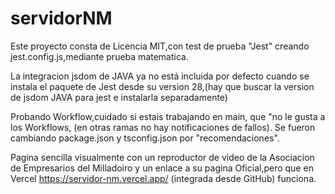 # servidorNM
Este proyecto consta de Licencia MIT,con test de prueba "Jest" creando jest.config.js,mediante prueba matematica.

La integracion jsdom de JAVA ya no está incluida por defecto cuando se instala el paquete de Jest desde su version 28,(hay que buscar la version de jsdom JAVA para jest e instalarla separadamente)

Probando Workflow,cuidado si estais trabajando en main, que "no le gusta a los Workflows, (en otras ramas no hay notificaciones de fallos). Se fueron cambiando package.json y tsconfig.json por "recomendaciones".

Pagina sencilla visualmente con un reproductor de video de la Asociacion de Empresarios del Milladoiro y un enlace a su pagina Oficial,pero que en Vercel https://servidor-nm.vercel.app/ (integrada desde GitHub) funciona.

